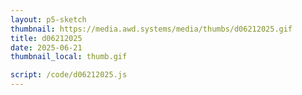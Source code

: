 ```yaml
---
layout: p5-sketch
thumbnail: https://media.awd.systems/media/thumbs/d06212025.gif
title: d06212025
date: 2025-06-21
thumbnail_local: thumb.gif

script: /code/d06212025.js
---
```

